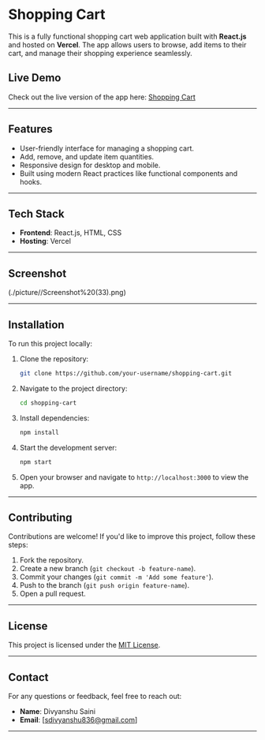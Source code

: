 # Shopping Cart

This is a fully functional shopping cart web application built with **React.js** and hosted on **Vercel**. The app allows users to browse, add items to their cart, and manage their shopping experience seamlessly.

## Live Demo

Check out the live version of the app here: [Shopping Cart](https://shopping-cart-beige-omega-82.vercel.app/)

---

## Features

- User-friendly interface for managing a shopping cart.
- Add, remove, and update item quantities.
- Responsive design for desktop and mobile.
- Built using modern React practices like functional components and hooks.

---

## Tech Stack

- **Frontend**: React.js, HTML, CSS
- **Hosting**: Vercel

---

## Screenshot

(./picture//Screenshot%20(33).png)

---

## Installation

To run this project locally:

1. Clone the repository:
   ```bash
   git clone https://github.com/your-username/shopping-cart.git
   ```

2. Navigate to the project directory:
   ```bash
   cd shopping-cart
   ```

3. Install dependencies:
   ```bash
   npm install
   ```

4. Start the development server:
   ```bash
   npm start
   ```

5. Open your browser and navigate to `http://localhost:3000` to view the app.

---

## Contributing

Contributions are welcome! If you'd like to improve this project, follow these steps:

1. Fork the repository.
2. Create a new branch (`git checkout -b feature-name`).
3. Commit your changes (`git commit -m 'Add some feature'`).
4. Push to the branch (`git push origin feature-name`).
5. Open a pull request.

---

## License

This project is licensed under the [MIT License](LICENSE).

---

## Contact

For any questions or feedback, feel free to reach out:

- **Name**: Divyanshu Saini
- **Email**: [sdivyanshu836@gmail.com]

---

